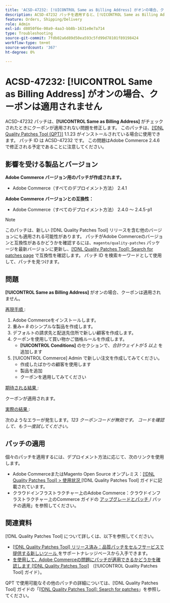 ```yaml
---
title: 'ACSD-47232: [!UICONTROL Same as Billing Address] がオンの場合、クーポンは適用されません'
description: ACSD-47232 パッチを適用すると、[!UICONTROL Same as Billing Address] がオンの場合にクーポンが適用されないAdobe Commerceの問題を修正できます。
feature: Orders, Shipping/Delivery
role: Admin
exl-id: d8050f6e-00a9-4aa3-bb8b-1631e0e7a714
type: Troubleshooting
source-git-commit: 7fdb02a6d89d50ea593c5fd99d78101f89198424
workflow-type: tm+mt
source-wordcount: '367'
ht-degree: 0%

---
```


# ACSD-47232: [!UICONTROL Same as Billing Address] がオンの場合、クーポンは適用されません

ACSD-47232 パッチは、**[!UICONTROL Same as Billing Address]** がチェックされたときにクーポンが適用されない問題を修正します。 このパッチは、[[!DNL Quality Patches Tool (QPT)]](https://experienceleague.adobe.com/ja/docs/commerce-operations/tools/quality-patches-tool/quality-patches-tool-to-self-serve-quality-patches) 1.1.23 がインストールされている場合に使用できます。 パッチ ID は ACSD-47232 です。 この問題はAdobe Commerce 2.4.6 で修正される予定であることに注意してください。

## 影響を受ける製品とバージョン

**Adobe Commerce バージョン用のパッチが作成されます。**

* Adobe Commerce（すべてのデプロイメント方法） 2.4.1

**Adobe Commerce バージョンとの互換性：**

* Adobe Commerce（すべてのデプロイメント方法） 2.4.0 ～ 2.4.5-p1

>[!NOTE]
>
>このパッチは、新しい [!DNL Quality Patches Tool] リリースを含む他のバージョンにも適用される可能性があります。 パッチがAdobe Commerceのバージョンと互換性があるかどうかを確認するには、`magento/quality-patches` パッケージを最新バージョンに更新し、[[!DNL Quality Patches Tool]: Search for patches page](https://experienceleague.adobe.com/tools/commerce-quality-patches/index.html?lang=ja) で互換性を確認します。 パッチ ID を検索キーワードとして使用して、パッチを見つけます。

## 問題

**[!UICONTROL Same as Billing Address]** がオンの場合、クーポンは適用されません。

<u> 再現手順 </u>:

1. Adobe Commerceをインストールします。
1. 重み= *8* のシンプルな製品を作成します。
1. デフォルトの請求先と配送先住所で新しい顧客を作成します。
1. クーポンを使用して買い物かご価格ルールを作成します。
   * **[!UICONTROL Conditions]** のセクションで、*合計ウェイトが 5 以上* を追加します
1. [!UICONTROL Commerce] Admin で新しい注文を作成してみてください。
   * 作成したばかりの顧客を使用します
   * 製品を追加
   * クーポンを適用してみてください

<u> 期待される結果 </u>:

クーポンが適用されます。

<u> 実際の結果 </u>:

次のようなエラーが発生します。*123 クーポンコードが無効です。 コードを確認して、もう一度試してください。*

## パッチの適用

個々のパッチを適用するには、デプロイメント方法に応じて、次のリンクを使用します。

* Adobe CommerceまたはMagento Open Source オンプレミス：[[!DNL Quality Patches Tool] > 使用状況 ](/help/tools/quality-patches-tool/usage.md) [!DNL Quality Patches Tool] ガイドに記載されています。
* クラウドインフラストラクチャー上のAdobe Commerce：クラウドインフラストラクチャー上のCommerce ガイドの [ アップグレードとパッチ ](https://experienceleague.adobe.com/docs/commerce-cloud-service/user-guide/develop/upgrade/apply-patches.html?lang=ja)/ パッチの適用」を参照してください。

## 関連資料

[!DNL Quality Patches Tool] について詳しくは、以下を参照してください。

* [[!DNL Quality Patches Tool]  リリース済み：品質パッチをセルフサービスで提供する新しいツール ](https://experienceleague.adobe.com/ja/docs/commerce-operations/tools/quality-patches-tool/quality-patches-tool-to-self-serve-quality-patches) をサポートナレッジベースから入手できます。
* [ を使用して、Adobe Commerceの問題にパッチが適用できるかどうかを確認します  [!DNL Quality Patches Tool]](/help/tools/quality-patches-tool/patches-available-in-qpt/check-patch-for-magento-issue-with-magento-quality-patches.md) （[!UICONTROL Quality Patches Tool] ガイド）。


QPT で使用可能なその他のパッチの詳細については、[!DNL Quality Patches Tool] ガイドの「[[!DNL Quality Patches Tool]: Search for patches](https://experienceleague.adobe.com/tools/commerce-quality-patches/index.html?lang=ja)」を参照してください。
